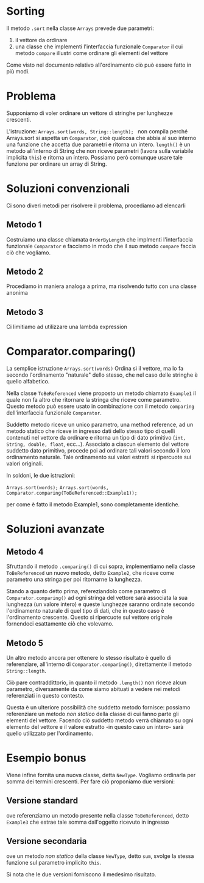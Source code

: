 # Sorting

Il metodo `.sort` nella classe `Arrays` prevede due parametri:
1) il vettore da ordinare
2) una classe che implementi l'interfaccia funzionale `Comparator` il cui metodo `compare` illustri come ordinare gli elementi del vettore


Come visto nel documento relativo all'ordinamento ciò può essere fatto in più modi.

# Problema

Supponiamo di voler ordinare un vettore di stringhe per lunghezze crescenti.

L'istruzione:
`Arrays.sort(words, String::length); `
non compila perché Arrays.sort si aspetta un `Comparator`, cioè qualcosa che abbia al suo interno una funzione che accetta due parametri e ritorna un intero. `length()` è un metodo all'interno di String che non riceve parametri (lavora sulla variabile implicita `this`) e ritorna un intero. Possiamo però comunque usare tale funzione per ordinare un array di String.

# Soluzioni convenzionali

Ci sono diveri metodi per risolvere il problema, procediamo ad elencarli




## Metodo 1
Costruiamo una classe chiamata `OrderByLength` che implmenti l'interfaccia funzionale `Comparator` e facciamo in modo che il suo metodo `compare` faccia ciò che vogliamo.

## Metodo 2
Procediamo in maniera analoga a prima, ma risolvendo tutto con una classe anonima

## Metodo 3
Ci limitiamo ad utilizzare una lambda expression


# Comparator.comparing()

La semplice istruzione
`Arrays.sort(words)`
Ordina sì il vettore, ma lo fa secondo l'ordinamento "naturale" dello stesso, che nel caso delle stringhe è quello alfabetico.

Nella classe `ToBeReferenced` viene proposto un metodo chiamato `Example1` il quale non fa altro che ritornare la stringa che riceve come parametro. Questo metodo può essere usato in combinazione con il metodo `comparing` dell'interfaccia funzionale `Comparator`.

Suddetto metodo riceve un unico parametro, una method reference, ad un metodo statico che riceve in ingresso dati dello stesso tipo di quelli contenuti nel vettore da ordinare e ritorna un tipo di dato primitivo (`int, String, double, float`, ecc...). Associato a ciascun elemento del vettore suddetto dato primitivo, procede poi ad ordinare tali valori secondo il loro ordinamento naturale. Tale ordinamento sui valori estratti si ripercuote sui valori originali.

In soldoni, le due istruzioni:

`Arrays.sort(words);`
`Arrays.sort(words, Comparator.comparing(ToBeReferenced::Example1));`

per come è fatto il metodo Example1, sono completamente identiche.


# Soluzioni avanzate

## Metodo 4
Sfruttando il metodo `.comparing()` di cui sopra, implementiamo nella classe `ToBeReferenced` un nuovo metodo, detto `Example2`, che riceve come parametro una stringa per poi ritornarne la lunghezza.

Stando a quanto detto prima, refereziandolo come parametro di `Comparator.comparing()` ad ogni stringa del vettore sarà associata la sua lunghezza (un valore intero) e queste lunghezze saranno ordinate secondo l'ordinamento naturale di quel tipo di dati, che in questo caso è l'ordinamento crescente. Questo si ripercuote sul vettore originale fornendoci esattamente ciò che volevamo.

## Metodo 5
Un altro metodo ancora per ottenere lo stesso risultato è quello di referenziare, all'interno di `Comparator.comparing()`, direttamente il metodo `String::length`.

Ciò pare contraddittorio, in quanto il metodo `.length()` non riceve alcun parametro, diversamente da come siamo abituati a vedere nei metodi referenziati in questo contesto.

Questa è un ulteriore possibilità che suddetto metodo fornisce: possiamo referenziare un metodo _non statico_ della classe di cui fanno parte gli elementi del vettore. Facendo ciò suddetto metodo verrà chiamato su ogni elemento del vettore e il valore estratto -in questo caso un intero- sarà quello utilizzato per l'ordinamento.

# Esempio bonus
Viene infine fornita una nuova classe, detta `NewType`. Vogliamo ordinarla per somma dei termini crescenti. Per fare ciò proponiamo due versioni:

## Versione standard
ove referenziamo un metodo presente nella classe `ToBeReferenced`, detto `Example3` che estrae tale somma dall'oggetto ricevuto in ingresso

## Versione secondaria
ove un metodo _non statico_ della classe `NewType`, detto `sum`, svolge la stessa funzione sul parametro implicito `this`.


Si nota che le due versioni forniscono il medesimo risultato.
